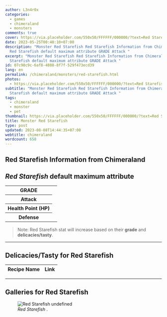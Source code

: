 ```yaml
---
author: L3n4r0x
categories:
  - games
  - chimeraland
  - monsters
comments: true
cover: https://via.placeholder.com/550x50/FFFFFF/000000/?text=Red Starefish
date: 2023-05-25T00:40:10+07:00
description: "Monster Red Starefish Red Starefish Information from Chimeraland
  Red Starefish default maximum attribute GRADE Attack "
excerpt: "Monster Red Starefish Red Starefish Information from Chimeraland Red
  Starefish default maximum attribute GRADE Attack "
id: 07c98c9c-6af8-4888-8f7f-529f473ecd39
lang: en
permalink: /chimeraland/monsters/red-starefish.html
photos:
  - https://via.placeholder.com/550x50/FFFFFF/000000/?text=Red Starefish
subtitle: "Monster Red Starefish Red Starefish Information from Chimeraland Red
  Starefish default maximum attribute GRADE Attack "
tags:
  - chimeraland
  - monster
  - pet
thumbnail: https://via.placeholder.com/550x50/FFFFFF/000000/?text=Red Starefish
title: Monster Red Starefish
type: post
updated: 2023-08-08T14:44:35+07:00
webtitle: chimeraland
wordcount: 658
---
```


<link
  rel="stylesheet"
  href="https://rawcdn.githack.com/dimaslanjaka/Web-Manajemen/870a349/css/bootstrap-5-3-0-alpha3-wrapper.css"
/>
<section id="bootstrap-wrapper">
  <div data-bs-theme="dark">
    <h2>Red Starefish Information from Chimeraland</h2>
    <h2 id="attribute"><i>Red Starefish</i> default maximum attribute</h2>
    <div class="row">
      <div class="col mb-2">
        <div class="card">
          <div class="card-body">
            <table>
              <tr>
                <th>GRADE</th>
                <td><br /></td>
              </tr>
              <tr>
                <th>Attack</th>
                <td></td>
              </tr>
              <tr>
                <th>Health Point (HP)</th>
                <td></td>
              </tr>
              <tr>
                <th>Defense</th>
                <td></td>
              </tr>
            </table>
          </div>
        </div>
      </div>
    </div>
    <blockquote class="bd-callout bd-callout-warning">
      Note: Red Starefish stat will increase based on their <b>grade</b> and
      <b>delicacies/tasty</b>.
    </blockquote>
    <hr />
    <h2 id="delicacies">Delicacies/Tasty for Red Starefish</h2>
    <div class="card">
      <div class="card-body">
        <div class="table-responsive">
          <table class="table table-striped">
            <thead>
              <tr>
                <th>Recipe Name</th>
                <th>Link</th>
              </tr>
            </thead>
            <tbody></tbody>
          </table>
        </div>
      </div>
    </div>
    <hr />
    <div id="gallery">
      <h2>Galleries for Red Starefish</h2>
      <div class="row">
        <div class="col-lg-6 col-12">
          <figure>
            <img
              src="https://www.webmanajemen.com/undefined"
              alt="Red Starefish undefined"
            />
            <figcaption style="word-wrap: break-word">
              <i>Red Starefish</i> .
            </figcaption>
          </figure>
        </div>
      </div>
    </div>
  </div>
</section>